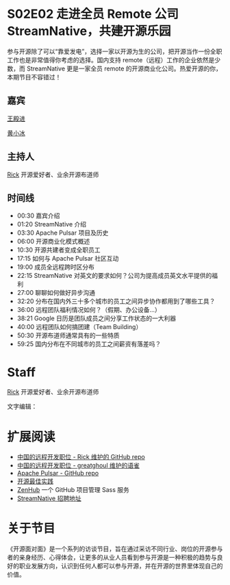 # S02E02 走进全员 Remote 公司 StreamNative，共建开源乐园

参与开源除了可以“靠爱发电”，选择一家以开源为生的公司，把开源当作一份全职工作也是非常值得你考虑的选择。国内支持 remote（远程）工作的企业依然是少数，而 StreamNative 更是一家全员 remote 的开源商业化公司。热爱开源的你，本期节目不容错过！

## 嘉宾
[王殿进](https://github.com/tuhaihe)

[黄小冰](https://github.com/huangxiaobing1987)
## 主持人
[Rick](https://github.com/linuxsuren) 开源爱好者、业余开源布道师


## 时间线
* 00:30 嘉宾介绍
* 01:20 StreamNative 介绍
* 03:30 Apache Pulsar 项目及历史
* 06:00 开源商业化模式概述
* 10:30 开源共建者变成全职员工
* 17:15 如何与 Apache Pulsar 社区互动
* 19:00 成员全远程跨时区分布
* 22:15 StreamNative 对英文的要求如何？公司为提高成员英文水平提供的福利
* 27:00 聊聊如何做好异步沟通
* 32:20 分布在国内外三十多个城市的员工之间异步协作都用到了哪些工具？
* 36:00 远程团队福利情况如何？（假期、办公设备...）
* 38:21 Google 日历是团队成员之间分享工作状态的一大利器
* 40:00 远程团队如何搞团建（Team Building）
* 50:30 开源布道师通常具有的一些特质
* 59:25 国内分布在不同城市的员工之间薪资有落差吗？


# Staff
[Rick](https://github.com/linuxsuren) 开源爱好者、业余开源布道师

文字编辑：


# 扩展阅读
* [中国的远程开发职位 - Rick 维护的 GitHub repo](https://github.com/LinuxSuRen/remote-jobs-in-china)
* [中国的远程开发职位 - greatghoul 维护的语雀](https://www.yuque.com/greatghoul/remote)
* [Apache Pulsar - GitHub repo](https://github.com/apache/pulsar)
* [开源最佳实践](https://github.com/LinuxSuRen/open-source-best-practice)
* [ZenHub](https://www.zenhub.com) 一个 GitHub 项目管理 Sass 服务
* [StreamNative 招聘地址](https://www.zhipin.com/gongsi/c1aae0d48be290771nd639y7FlQ~.html)


# 关于节目
《开源面对面》是一个系列的访谈节目，旨在通过采访不同行业、岗位的开源参与者的亲身经历、心得体会，让更多的从业人员看到参与开源是一种积极的趋势与良好的职业发展方向，认识到任何人都可以参与开源，并在开源的世界里体现自己的价值。
